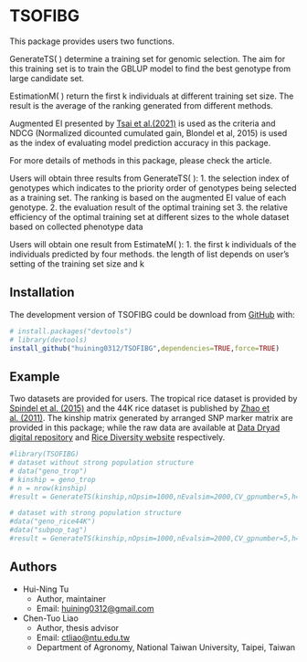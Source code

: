 
<!-- README.md is generated from README.Rmd. Please edit that file -->

# TSOFIBG

<!-- badges: start -->
<!-- badges: end -->

This package provides users two functions.

GenerateTS( ) determine a training set for genomic selection. The aim
for this training set is to train the GBLUP model to find the best
genotype from large candidate set.

EstimationM( ) return the first k individuals at different training set
size. The result is the average of the ranking generated from different
methods.

Augmented EI presented by [Tsai et
al.(2021)](https://doi.org/10.1007/s13253-021-00454-2) is used as the
criteria and NDCG (Normalized dicounted cumulated gain, Blondel et al,
2015) is used as the index of evaluating model prediction accuracy in
this package.

For more details of methods in this package, please check the article.

Users will obtain three results from GenerateTS( ): 1. the selection
index of genotypes which indicates to the priority order of genotypes
being selected as a training set. The ranking is based on the augmented
EI value of each genotype. 2. the evaluation result of the optimal
training set 3. the relative efficiency of the optimal training set at
different sizes to the whole dataset based on collected phenotype data

Users will obtain one result from EstimateM( ): 1. the first k
individuals of the individuals predicted by four methods. the length of
list depends on user’s setting of the training set size and k

## Installation

The development version of TSOFIBG could be download from
[GitHub](https://github.com/huining0312/TSOFIBG) with:

``` r
# install.packages("devtools")
# library(devtools)
install_github("huining0312/TSOFIBG",dependencies=TRUE,force=TRUE)
```

## Example

Two datasets are provided for users. The tropical rice dataset is
provided by [Spindel et
al. (2015)](https://doi.org/10.1371/journal.pgen.1004982) and the 44K
rice dataset is published by [Zhao et
al. (2011)](https://doi.org/10.1038/ncomms1467). The kinship matrix
generated by arranged SNP marker matrix are provided in this package;
while the raw data are available at [Data Dryad digital
repository](https://datadryad.org/stash/dataset/doi:10.5061/dryad.7369p)
and [Rice Diversity website](http://www.ricediversity.org/data/)
respectively.

``` r
#library(TSOFIBG)
# dataset without strong population structure
# data("geno_trop")
# kinship = geno_trop
# n = nrow(kinship)
#result = GenerateTS(kinship,nOpsim=1000,nEvalsim=2000,CV_gpnumber=5,h=0.5,n,sg=25,mu=100,desireH = c(0.5),desireDelta=c(1/5,1/3,2/3))

# dataset with strong population structure
#data("geno_rice44K")
#data("subpop_tag")
#result = GenerateTS(kinship,nOpsim=1000,nEvalsim=2000,CV_gpnumber=5,h=0.5,n,sg=25,mu=100,subpopTag=subpop_tag,desireH = c(0.5),desireDelta=c(1/5,1/3,2/3))
```

## Authors

- Hui-Ning Tu
  - Author, maintainer
  - Email: <huining0312@gmail.com>
- Chen-Tuo Liao
  - Author, thesis advisor
  - Email: <ctliao@ntu.edu.tw>
  - Department of Agronomy, National Taiwan University, Taipei, Taiwan
